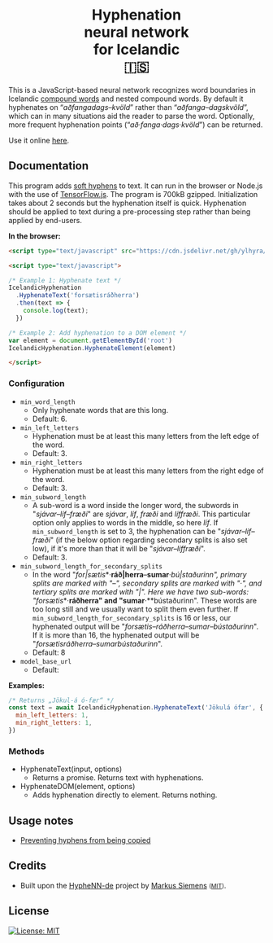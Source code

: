 <h1 align="center">Hyphenation <br/>neural network <br/>for Icelandic <br/>🇮🇸</h1>

This is a JavaScript-based neural network recognizes word boundaries in Icelandic [compound words](https://en.wikipedia.org/wiki/Compound_(linguistics)) and nested compound words. By default it hyphenates on “*aðfangadags–kvöld*” rather than “*aðfanga–dagskvöld*”, which can in many situations aid the reader to parse the word. Optionally, more frequent hyphenation points (“*að·fanga·dags·kvöld*”) can be returned.

Use it online [here](http://hyphenation.ylhyra.is/).

## Documentation

This program adds [soft hyphens](https://en.wikipedia.org/wiki/Soft_hyphen) to text. It can run in the browser or Node.js with the use of [TensorFlow.js](https://www.tensorflow.org/js). The program is 700kB gzipped. Initialization takes about 2 seconds but the hyphenation itself is quick. Hyphenation should be applied to text during a pre-processing step rather than being applied by end-users.

**In the browser:**

```html
<script type="text/javascript" src="https://cdn.jsdelivr.net/gh/ylhyra/icelandic-hyphenation-neural/build/core.js"></script>

<script type="text/javascript">

/* Example 1: Hyphenate text */
IcelandicHyphenation
  .HyphenateText('forsætisráðherra')
  .then(text => {
    console.log(text);
  })

/* Example 2: Add hyphenation to a DOM element */
var element = document.getElementById('root')
IcelandicHyphenation.HyphenateElement(element)

</script>
```
<!--
**In Node.js:**

```js
const IcelandicHyphenation = require('icelandic-hyphenation-neural')

const text = await IcelandicHyphenation.HyphenateText('forsætisráðherra')
```
-->
### Configuration

- `min_word_length`
  - Only hyphenate words that are this long.
  - Default: 6.
- `min_left_letters`
  - Hyphenation must be at least this many letters from the left edge of the word.
  - Default:  3.
- `min_right_letters`  
  - Hyphenation must be at least this many letters from the right edge of the word.
  - Default: 3.
- `min_subword_length`
  - A sub-word is a word inside the longer word, the subwords in "*sjávar–líf–fræði*" are *sjávar*, *líf*, *fræði* and *líffræði*. This particular option only applies to words in the middle, so here *líf*. If `min_subword_length` is set to 3, the hyphenation can be "*sjávar–líf–fræði*" (if the below option regarding secondary splits is also set low), if it's more than that it will be "*sjávar–líffræði*".
  - Default: 3.
- `min_subword_length_for_secondary_splits`
  - In the word "*for|sætis**·**ráð|herra**–**sumar**·**bú|staðurinn*", primary splits are marked with "**–**", secondary splits are marked with "**·**", and tertiary splits are marked with "|". Here we have two sub-words: "forsætis**·**ráðherra" and "sumar**·**bústaðurinn". These words are too long still and we usually want to split them even further. If `min_subword_length_for_secondary_splits` is 16 or less, our hyphenated output will be "*forsætis–ráðherra–sumar–bústaðurinn*". If it is more than 16, the hyphenated output will be "*forsætisráðherra–sumarbústaðurinn*".
  - Default: 8
- `model_base_url`
  - Default:

**Examples:**


```js
/* Returns „Jökul-á ó-fær“ */
const text = await IcelandicHyphenation.HyphenateText('Jökulá ófær', {
  min_left_letters: 1,
  min_right_letters: 1,
})
```

### Methods

- HyphenateText(input, options)
  - Returns a promise. Returns text with hyphenations.
- HyphenateDOM(element, options)
  - Adds hyphenation directly to element. Returns nothing.

## Usage notes

- [Preventing hyphens from being copied](https://github.com/egilll/do-not-copy-hyphens#readme)

## Credits

- Built upon the [HypheNN-de](https://github.com/msiemens/HypheNN-de) project by [Markus Siemens](https://github.com/msiemens) <small>([MIT](https://opensource.org/licenses/MIT))</small>.

## License

[![License: MIT](https://img.shields.io/badge/License-MIT-yellow.svg)](https://opensource.org/licenses/MIT)

